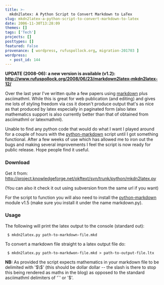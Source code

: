 ```yaml
---
title: >-
  mkdn2latex: A Python Script to Convert Markdown to LaTex
slug: mkdn2latex-a-python-script-to-convert-markdown-to-latex
date: 2006-11-30T13:28:09
themes: []
tags: ['Tech']
projects: []
posttypes: []
featured: False
provenance: [ wordpress, rufuspollock.org, migration-201703 ]
wordpress:
  - post_id: 144
---
```


**UPDATE (2008-06): a new version is available (v1.2): http://www.rufuspollock.org/2008/06/23/markdown2latex-mkdn2latex-12/**

Over the last year I've written quite a few papers using [markdown](http://www.daringfireball.net/markdown) plus asciimathml. While this is great for web publication (and editing) and gives me lots of styling freedom via css it doesn't produce output that's as nice as that produced by latex especially in paginated form (also latex mathematics support is also currently better than that of obtained from asciimathml or latexmathml).

Unable to find any python code that would do what I want I played around for a couple of hours with the [python-markdown](http://www.freewisdom.org/projects/python-markdown/) script until I got something functional. After a few weeks of use which has allowed me to iron out the bugs and making several improvements I feel the script is now ready for public release. Hope people find it useful.

### Download

Get it from: http://project.knowledgeforge.net/okftext/svn/trunk/python/mkdn2latex.py

(You can also it check it out using subversion from the same url if you want)

For the script to function you will also need to install the [python-markdown](http://www.freewisdom.org/projects/python-markdown/) module v1.5 (make sure you install it under the name markdown.py).

### Usage

The following will print the latex output to the console (standard out):

     $ mkdn2latex.py path-to-markdown-file.mkd

To convert a markdown file straight to a latex output file do:

     $ mkdn2latex.py path-to-markdwon-file.mkd > path-to-output-file.ltx

**NB:** As provided the script expects mathematics in your markdown file to be delimited with '$\$' (this should be dollar dollar -- the slash is there to stop this being rendered as maths in the blog) as opposed to the standard asciimathml delimiters of '`' or '$'.

